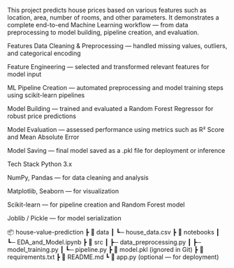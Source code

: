 This project predicts house prices based on various features such as location, area, number of rooms, and other parameters.
It demonstrates a complete end-to-end Machine Learning workflow — from data preprocessing to model building, pipeline creation, and evaluation.


Features
Data Cleaning & Preprocessing — handled missing values, outliers, and categorical encoding

Feature Engineering — selected and transformed relevant features for model input

 ML Pipeline Creation — automated preprocessing and model training steps using scikit-learn pipelines

 Model Building — trained and evaluated a Random Forest Regressor for robust price predictions

 Model Evaluation — assessed performance using metrics such as R² Score and Mean Absolute Error

 Model Saving — final model saved as a .pkl file for deployment or inference


 Tech Stack
Python 3.x

NumPy, Pandas — for data cleaning and analysis

Matplotlib, Seaborn — for visualization

Scikit-learn — for pipeline creation and Random Forest model

Joblib / Pickle — for model serialization

📦 house-value-prediction
 ┣ 📂 data
 ┃ ┗─ house_data.csv
 ┣ 📂 notebooks
 ┃ ┗─ EDA_and_Model.ipynb
 ┣ 📂 src
 ┃ ┣─ data_preprocessing.py
 ┃ ┣─ model_training.py
 ┃ ┗─ pipeline.py
 ┣ 📜 model.pkl  (ignored in Git)
 ┣ 📜 requirements.txt
 ┣ 📜 README.md
 ┗ 📜 app.py  (optional — for deployment)
